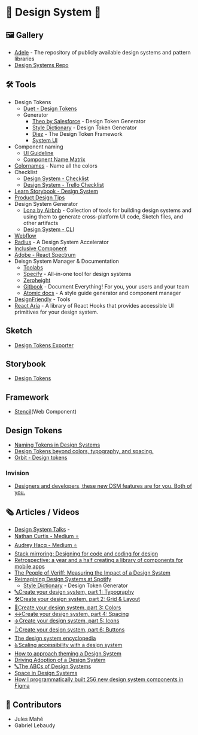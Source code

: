 # 🌟 Design System 🌟

## 🖼 Gallery

- [Adele](https://adele.uxpin.com/) - The repository of publicly available design systems and pattern libraries
- [Design Systems Repo](https://designsystemsrepo.com/design-systems)

## 🛠 Tools

- Design Tokens
  - [Duet - Design Tokens](https://www.duetds.com/tokens/)
  - Generator
    - [Theo by Salesforce](https://github.com/salesforce-ux/theo) - Design Token Generator
    - [Style Dictionary](https://amzn.github.io/style-dictionary/#/) - Design Token Generator
    - [Diez](https://diez.org/) - The Design Token Framework
    - [System UI](https://system-ui.com/)
- Component naming
  - [UI Guideline](https://www.uiguideline.com/)
  - [Component Name Matrix](https://open-ui.org/analysis/component-matrix)
- [Colornames](https://colornames.org/) - Name all the colors
- Checklist
  - [Design System - Checklist](https://designsystemchecklist.com/)
  - [Design System - Trello Checklist](https://trello.com/templates/design/design-system-checklist-yZn5VFoN)
- [Learn Storybook - Design System](https://www.learnstorybook.com/design-systems-for-developers/)
- [Product Design Tips](https://productdesign.tips/)
- Design System Generator
  - [Lona by Airbnb](https://github.com/airbnb/Lona) - Collection of tools for building design systems and using them to generate cross-platform UI code, Sketch files, and other artifacts
  - [Design System - CLI](https://intuit.github.io/design-systems-cli/#/)
- [Webflow](https://webflow.com/)
- [Radius](https://rangle.io/radius) - A Design System Accelerator
- [Inclusive Component](https://inclusive-components.design/)
- [Adobe - React Spectrum](https://react-spectrum.adobe.com/blog/introducing-react-spectrum.html)
- Deisgn System Manager & Documentation
  - [Toolabs](https://www.toolabs.com/)
  - [Specify](https://specifyapp.com/) - All-in-one tool for design systems
  - [Zeroheight](https://www.zeroheight.com/)
  - [Gitbook](https://www.gitbook.com/) - Document Everything! For you, your users and your team
  - [Atomic docs](http://atomicdocs.io/) - A style guide generator and component manager
- [DesignFriendly](https://superfriendlydesign.systems/tools/) - Tools
- [React Aria](https://react-spectrum.adobe.com/react-aria) - A library of React Hooks that provides accessible UI primitives for your design system.

## Sketch

- [Design Tokens Exporter](https://github.com/here-erhe/Design-Token-Exporter)

## Storybook

- [Design Tokens](https://github.com/UX-and-I/storybook-design-token)

## Framework

- [Stencil](https://stenciljs.com/)(Web Component)

## Design Tokens

- [Naming Tokens in Design Systems](https://medium.com/eightshapes-llc/naming-tokens-in-design-systems-9e86c7444676)
- [Design Tokens beyond colors, typography, and spacing.](https://medium.com/bumble-tech/design-tokens-beyond-colors-typography-and-spacing-ad7c98f4f228)
- [Orbit - Design tokens](https://orbit.kiwi/design-tokens/)

### Invision

- [Designers and developers, these new DSM features are for you. Both of you.](https://www.invisionapp.com/inside-design/dsm-new-features/)

## 🗞 Articles / Videos

- [Design System Talks](https://www.designsystemtalks.com/) - 
- [Nathan Curtis - Medium :star:](https://medium.com/@nathanacurtis)
- [Audrey Hacq - Medium :star:](https://medium.com/@audreyhacq)
- [Stack mirroring: Designing for code and coding for design](https://www.designsystems.com/stack-mirroring-designing-for-code-and-coding-for-design/)
- [Retrospective: a year and a half creating a library of components for mobile apps](https://medium.com/@gereec_t/retrospective-a-year-and-a-half-creating-a-library-of-components-for-mobile-apps-87a460487c9b)
- [The People of Veriff: Measuring the Impact of a Design System](https://www.veriff.com/veriff-times/measuring-impact-design-system?utm_campaign=Design%2BSystems%2BWeekly&utm_medium=email&utm_source=Design_Systems_Weekly_92)
- [Reimagining Design Systems at Spotify](https://spotify.design/articles/2019-12-16/reimagining-design-systems-at-spotify/)
  - [Style Dictionary](https://amzn.github.io/style-dictionary/#/) - Design Token Generator
- [🔤Create your design system, part 1: Typography](https://medium.com/codyhouse/create-your-design-system-part-1-typography-7c630d9092bd)
- [🛠Create your design system, part 2: Grid & Layout](https://medium.com/codyhouse/create-your-design-system-part-2-grid-layout-aa961d59b8d6)
- [🎨Create your design system, part 3: Colors
](https://medium.com/codyhouse/create-your-design-system-part-3-colors-798e4729921f)
- [↔️Create your design system, part 4: Spacing](https://medium.com/codyhouse/create-your-design-system-part-4-spacing-895c9213e2b9)
- [✈️Create your design system, part 5: Icons](https://medium.com/codyhouse/create-your-design-system-part-5-icons-594f39cfb1b)
- [👆Create your design system, part 6: Buttons](https://medium.com/codyhouse/create-your-design-system-part-6-buttons-58e2eda2173e)
- [The design system encyclopedia](https://medium.com/@jon.moore/the-design-system-encyclopedia-91670b838c9f)
- [♿️Scaling accessibility with a design system](https://gerireid.com/accessibility.html)
- [How to approach theming a Design System](https://dev.to/danieldelcore/how-to-approach-theming-a-design-system-5829)
- [Driving Adoption of a Design System](https://segment.com/blog/driving-adoption-of-a-design-system/)
- [🔤The ABCs of Design Systems](https://medium.com/curiosity-by-design/the-abcs-of-design-systems-b1dc6198bb7c)
- [Space in Design Systems](https://medium.com/eightshapes-llc/space-in-design-systems-188bcbae0d62)
- [How I programmatically built 256 new design system components in Figma](https://medium.com/uber-design/how-i-programmatically-built-256-new-design-system-components-in-figma-84ee26d119c1?source=userActivityShare-e27910f3cc7e-1613055951&_branch_match_id=646716559873364153)

## 🙌 Contributors

- Jules Mahé
- Gabriel Lebaudy
